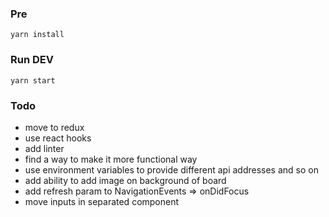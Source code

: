 ### Pre
```
yarn install
```

### Run DEV
```
yarn start
```

### Todo
- move to redux
- use react hooks
- add linter
- find a way to make it more functional way
- use environment variables to provide different api addresses and so on
- add ability to add image on background of board
- add refresh param to NavigationEvents => onDidFocus
- move inputs in separated component